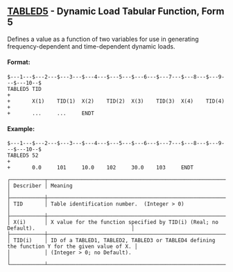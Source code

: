 ## [TABLED5](https://nexus.hexagon.com/documentationcenter/bundle/MSC_Nastran_2022.4/page/Nastran_Combined_Book/qrg/bulktuv/TOC.TABLED5.xhtml) - Dynamic Load Tabular Function, Form 5

Defines a value as a function of two variables for use in generating frequency-dependent and time-dependent dynamic loads.

#### Format:

```nastran
$---1---$---2---$---3---$---4---$---5---$---6---$---7---$---8---$---9---$---10--$
TABLED5 TID                                                             +       
+       X(1)    TID(1)  X(2)    TID(2)  X(3)    TID(3)  X(4)    TID(4)  +       
+       ...     ...     ENDT                                                    
```

#### Example:

```nastran
$---1---$---2---$---3---$---4---$---5---$---6---$---7---$---8---$---9---$---10--$
TABLED5 52                                                              +       
+       0.0     101     10.0    102     30.0    103     ENDT                    
```

```text
┌───────────┬────────────────────────────────────────────────────────────────────────────────────────────────┐
│ Describer │ Meaning                                                                                        │
├───────────┼────────────────────────────────────────────────────────────────────────────────────────────────┤
│ TID       │ Table identification number.  (Integer > 0)                                                    │
├───────────┼────────────────────────────────────────────────────────────────────────────────────────────────┤
│ X(i)      │ X value for the function specified by TID(i) (Real; no Default).                               │
├───────────┼────────────────────────────────────────────────────────────────────────────────────────────────┤
│ TID(i)    │ ID of a TABLED1, TABLED2, TABLED3 or TABLED4 defining the function Y for the given value of X. │
│           │ (Integer > 0; no Default).                                                                     │
└───────────┴────────────────────────────────────────────────────────────────────────────────────────────────┘
```

